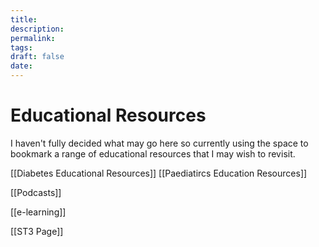 ```yaml
---
title:
description: 
permalink: 
tags: 
draft: false
date:
---
```

# Educational Resources



I haven't fully decided what may go here so currently using the space to bookmark a range of educational resources that I may wish to revisit. 

[[Diabetes Educational Resources]]
[[Paediatircs Education Resources]]

[[Podcasts]]

[[e-learning]]

[[ST3 Page]]

